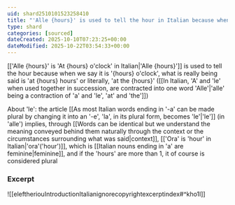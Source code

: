 ```yaml
---
uid: shard2510101523258410
title: "'Alle {hours}' is used to tell the hour in Italian because when we say it is '{hours} o' clock', what is really being said is 'at {hour} hours', 'le' in 'alle' implies, through context, 'hours' which is feminine and plural"
type: shard
categories: [sourced]
dateCreated: 2025-10-10T07:23:25+00:00
dateModified: 2025-10-22T03:54:33+00:00
---
```

[['Alle {hours}' is 'At {hours} o'clock' in Italian|'Alle {hours}']] is used to tell the hour because when we say it is '{hours} o'clock', what is really being said is 'at {hours} hours' or literally, 'at the {hours}' ([[In Italian, 'A' and 'le' when used together in succession, are contracted into one word 'Alle'|'alle' being a contraction of 'a' and 'le', 'at' and 'the']])

About 'le': the article [[As most Italian words ending in '-a' can be made plural by changing it into an '-e', 'la', in its plural form, becomes 'le'|'le']] (in 'alle') implies, through [[Words can be identical but we understand the meaning conveyed behind them naturally through the context or the circumstances surrounding what was said|context]], [['Ora' is 'hour' in Italian|'ora'('hour')]], which is [[Italian nouns ending in 'a' are feminine|feminine]], and if the 'hours' are more than 1, it of course is considered plural

### Excerpt
![[eleftheriouIntroductionItalianignorecopyrightexcerptindex#^kho1l]]